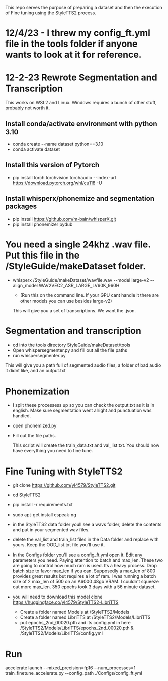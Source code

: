 This repo serves the purpose of preparing a dataset and then the execution of Fine tuning using the StyleTTS2 process.

# 12/4/23 - I threw my config_ft.yml file in the tools folder if anyone wants to look at it for reference. 

# 12-2-23 Rewrote Segmentation and Transcription

This works on WSL2 and Linux. Windows requires a bunch of other stuff, probably not worth it.

## Install conda/activate environment with python 3.10

- conda create --name dataset python==3.10
- conda activate dataset

## Install this version of Pytorch
- pip install torch torchvision torchaudio --index-url https://download.pytorch.org/whl/cu118 -U

## Install whisperx/phonemize and segmentation packages
- pip install https://github.com/m-bain/whisperX.git
- pip install phonemizer pydub


# You need a single 24khz .wav file. Put this file in the /StyleGuide/makeDataset folder.

- whisperx /StyleGuide/makeDataset/wavfile.wav --model large-v2 --align_model WAV2VEC2_ASR_LARGE_LV60K_960H
    - (Run this on the command line. If your GPU cant handle it there are other models you can use besides large-v2)

  This will give you a set of transcriptions. We want the .json.

# Segmentation and transcription

- cd into the tools directory StyleGuide/makeDataset/tools
- Open whispersegmenter.py and fill out all the file paths
- run whispersegmenter.py

This will give you a path full of segmented audio files, a folder of bad audio it didnt like, and an output.txt

# Phonemization

- I split these processess up so you can check the output.txt as it is in english. Make sure segmentation went alright and punctuation was handled.
- open phonemized.py
- Fill out the file paths.

  This script will create the train_data.txt and val_list.txt. You should now have everything you need to fine tune.

# Fine Tuning with StyleTTS2

- git clone https://github.com/yl4579/StyleTTS2.git
- cd StyleTTS2
- pip install -r requirements.txt
- sudo apt-get install espeak-ng

- in the StyleTTS2 data folder youll see a wavs folder, delete the contents and put in your segmented wav files.
- delete the val_list and train_list files in the Data folder and replace with yours. Keep the OOD_list.txt file you'll use it.
- In the Configs folder you'll see a config_ft.yml open it. Edit any parameters you need. Paying attention to batch and max_len. These two are going to control how much ram is used. Its a heavy process. Drop batch size to favor max_len if you can. Supposedly a max_len of 800 provides great results but requires a lot of ram. I was running a batch size of 2 max_len of 500 on an A6000 48gb VRAM. I couldn't squeeze out more max_len. 350 epochs took 3 days with a 56 minute dataset.

- you will need to download this model clone https://huggingface.co/yl4579/StyleTTS2-LibriTTS
    - Create a folder named Models at /StyleTTS2/Models
    - Create a folder named LibriTTS at /StyleTTS2/Models/LibriTTS     
    - put epochs_2nd_00020.pth and its config.yml in here /StyleTTS2/Models/LibriTTS/epochs_2nd_00020.pth & /StyleTTS2/Models/LibriTTS/config.yml

# Run
accelerate launch --mixed_precision=fp16 --num_processes=1 train_finetune_accelerate.py --config_path ./Configs/config_ft.yml

  
